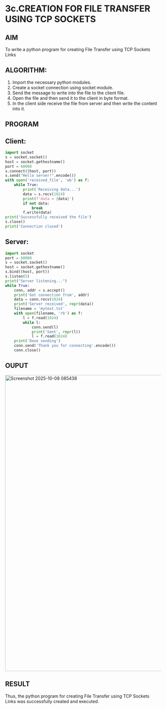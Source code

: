 # 3c.CREATION FOR FILE TRANSFER USING TCP SOCKETS
## AIM
To write a python program for creating File Transfer using TCP Sockets Links
## ALGORITHM:
1. Import the necessary python modules.
2. Create a socket connection using socket module.
3. Send the message to write into the file to the client file.
4. Open the file and then send it to the client in byte format.
5. In the client side receive the file from server and then write the content into it.
## PROGRAM
## Client:
```python
import socket
s = socket.socket()
host = socket.gethostname()
port = 60000
s.connect((host, port))
s.send("Hello server!".encode())
with open('received_file', 'wb') as f:
    while True:
        print('Receiving data...')
        data = s.recv(1024)
        print(f'data = {data}')
        if not data:
            break
        f.write(data)
print('Successfully received the file')
s.close()
print('Connection closed')

```
## Server:
```python
import socket
port = 60000
s = socket.socket() 
host = socket.gethostname()  
s.bind((host, port))
s.listen(5)
print("Server listening...")
while True:
    conn, addr = s.accept()
    print('Got connection from', addr)
    data = conn.recv(1024)
    print('Server received', repr(data))
    filename = 'mytext.txt'  
    with open(filename, 'rb') as f:
        l = f.read(1024)
        while l:
            conn.send(l)
            print('Sent', repr(l))
            l = f.read(1024)
    print('Done sending')
    conn.send('Thank you for connecting'.encode())
    conn.close()
```
## OUPUT
<img width="1527" height="954" alt="Screenshot 2025-10-08 085438" src="https://github.com/user-attachments/assets/83cb807d-3b7b-412e-b201-9c6614b28fd3" />

## RESULT
Thus, the python program for creating File Transfer using TCP Sockets Links was 
successfully created and executed.
